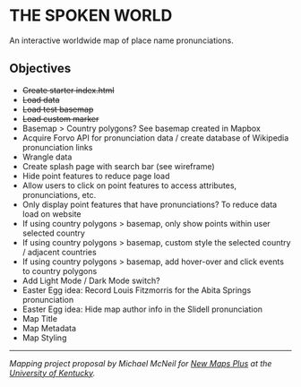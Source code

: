 # THE SPOKEN WORLD
An interactive worldwide map of place name pronunciations.

## Objectives

* ~~Create starter index.html~~
* ~~Load data~~
* ~~Load test basemap~~
* ~~Load custom marker~~
* Basemap > Country polygons? See basemap created in Mapbox
* Acquire Forvo API for pronunciation data / create database of Wikipedia pronunciation links
* Wrangle data
* Create splash page with search bar (see wireframe)
* Hide point features to reduce page load
* Allow users to click on point features to access attributes, pronunciations, etc.
* Only display point features that have pronunciations? To reduce data load on website
* If using country polygons > basemap, only show points within user selected country
* If using country polygons > basemap, custom style the selected country / adjacent countries
* If using country polygons > basemap, add hover-over and click events to country polygons
* Add Light Mode / Dark Mode switch?
* Easter Egg idea: Record Louis Fitzmorris for the Abita Springs pronunciation
* Easter Egg idea: Hide map author info in the Slidell pronunciation 
* Map Title
* Map Metadata
* Map Styling

---
*Mapping project proposal by Michael McNeil for [New Maps Plus](https://newmapsplus.as.uky.edu/) at the [University of Kentucky](http://www.uky.edu/UKHome/).*
